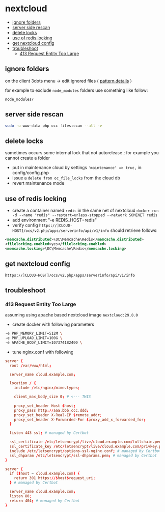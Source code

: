 # nextcloud

- [ignore folders](#ignore-folders)
- [server side rescan](#server-side-rescan)
- [delete locks](#delete-locks)
- [use of redis locking](#use-of-redis-locking)
- [get nextcloud config](#get-nextcloud-config)
- [troubleshoot](#troubleshoot)
  - [413 Request Entity Too Large](#413-request-entity-too-large)

## ignore folders

on the client 3dots menu -> edit ignored files ( [pattern details](https://docs.nextcloud.com/desktop/2.5/architecture.html#ignored-files) )

for example to exclude `node_modules` folders use something like follow:

```
node_modules/
```

## server side rescan

```sh
sudo -u www-data php occ files:scan --all -v
```

## delete locks

sometimes occurs some internal lock that not autorelease ; for example you cannot create a folder

- put in maintenance cloud by settings `'maintenance' => true,` in config/config.php
- issue a `delete from oc_file_locks` from the cloud db
- revert maintenance mode

## use of redis locking

- create a container named `redis` in the same net of nextcloud `docker run -d --name "redis" --restart=unless-stopped --network SOMENET redis`
- add environment "-e REDIS_HOST=redis"
- verify config `https://]CLOUD-HOST]/ocs/v2.php/apps/serverinfo/api/v1/info` should retrieve follows:

```xml
<memcache.distributed>\OC\Memcache\Redis</memcache.distributed>
<filelocking.enabled>yes</filelocking.enabled>
<memcache.locking>\OC\Memcache\Redis</memcache.locking>
```

## get nextcloud config

```
https://]CLOUD-HOST]/ocs/v2.php/apps/serverinfo/api/v1/info
```

## troubleshoot

### 413 Request Entity Too Large

assuming using apache based nextcloud image `nextcloud:29.0.0`

- create docker with following parameters

```sh
-e PHP_MEMORY_LIMIT=512M \
-e PHP_UPLOAD_LIMIT=100G \
-e APACHE_BODY_LIMIT=107374182400 \
```

- tune nginx.conf with following

```conf
server {
  root /var/www/html;

  server_name cloud.example.com;

  location / {
    include /etc/nginx/mime.types;

    client_max_body_size 0; # <--- THIS
    
    proxy_set_header Host $host;
    proxy_pass http://aaa.bbb.ccc.ddd;    
    proxy_set_header X-Real-IP $remote_addr;
    proxy_set_header X-Forwarded-For $proxy_add_x_forwarded_for;    
  }

  listen 443 ssl; # managed by Certbot

  ssl_certificate /etc/letsencrypt/live/cloud.example.com/fullchain.pem; # managed by Certbot
  ssl_certificate_key /etc/letsencrypt/live/cloud.example.com/privkey.pem; # managed by Certbot
  include /etc/letsencrypt/options-ssl-nginx.conf; # managed by Certbot
  ssl_dhparam /etc/letsencrypt/ssl-dhparams.pem; # managed by Certbot
}

server {
  if ($host = cloud.example.com) {
    return 301 https://$host$request_uri;
  } # managed by Certbot

  server_name cloud.example.com;
  listen 80;
  return 404; # managed by Certbot
}
```